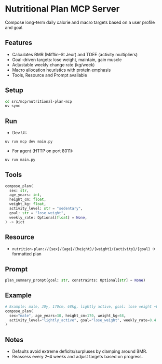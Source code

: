# Nutritional Plan MCP Server

Compose long-term daily calorie and macro targets based on a user profile and goal.

## Features

- Calculates BMR (Mifflin–St Jeor) and TDEE (activity multipliers)
- Goal-driven targets: lose weight, maintain, gain muscle
- Adjustable weekly change rate (kg/week)
- Macro allocation heuristics with protein emphasis
- Tools, Resource and Prompt available

## Setup

```bash
cd src/mcp/nutritional-plan-mcp
uv sync
```

## Run

- Dev UI:

```bash
uv run mcp dev main.py
```

- For agent (HTTP on port 8011):

```bash
uv run main.py
```

## Tools

```python
compose_plan(
  sex: str,
  age_years: int,
  height_cm: float,
  weight_kg: float,
  activity_level: str = "sedentary",
  goal: str = "lose_weight",
  weekly_rate: Optional[float] = None,
) -> Dict
```

## Resource

- `nutrition-plan://{sex}/{age}/{height}/{weight}/{activity}/{goal}` → formatted plan

## Prompt

```python
plan_summary_prompt(goal: str, constraints: Optional[str] = None)
```

## Example

```python
# Example: male, 30y, 170cm, 68kg, lightly active, goal: lose weight ~0.4 kg/week
compose_plan(
  sex="male", age_years=30, height_cm=170, weight_kg=68,
  activity_level="lightly_active", goal="lose_weight", weekly_rate=0.4
)
```

## Notes

- Defaults avoid extreme deficits/surpluses by clamping around BMR.
- Reassess every 2–4 weeks and adjust targets based on progress.
